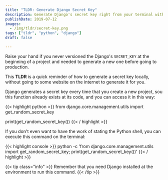```yaml
---
title: "TLDR: Generate Django Secret Key"
description: Generate Django's secret key right from your terminal without needing to risk yourself on any website
publishDate: 2019-07-12
images:
  - /img/tldr/secret-key.png
tags: ["tldr", "python", "django"]
draft: false

---
```


Raise your hand if you never versioned the Django's `SECRET_KEY` at the beginning of a project and needed to generate a new one before going to production.

This **TLDR** is a quick reminder of how to generate a secret key locally, without going to some website on the internet to generate it for you.

Django generates a secret key every time that you create a new project, sou this function already exists at its code, and you can access it in this way:

{{< highlight python >}}
from django.core.management.utils import get_random_secret_key

print(get_random_secret_key())
{{< / highlight >}}

If you don't even want to have the work of stating the Python shell, you can execute this command on the terminal:

{{< highlight console >}}
python -c 'from django.core.management.utils import get_random_secret_key; print(get_random_secret_key())'
{{< / highlight >}}

{{< tip class="info" >}}
Remember that you need Django installed at the environment to run this command.
{{< /tip >}}
